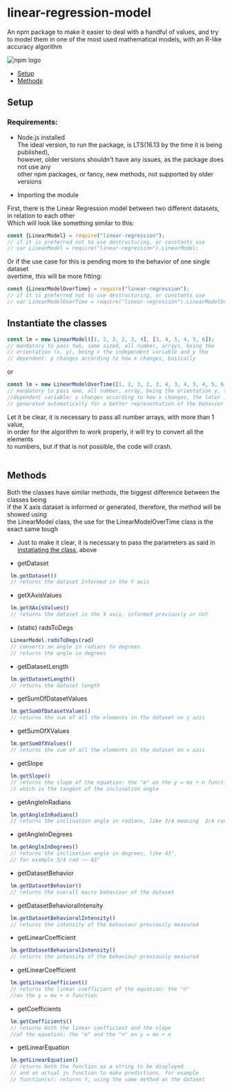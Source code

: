 # linear-regression-model
An npm package to make it easier to deal with a handful of values, and try to model them in one of the most used mathematical models, with an R-like accuracy algorithm

![npm logo](https://lh3.googleusercontent.com/proxy/kKCJwwtr5ORcrnPQUayou44sbiVesfc00NbLpdvwNwLUVzcvHQeQqg6JeaukkMeIqMAcJ8b94SuA1yRGu1icybno-vTK7ztKi3gZkmdL0z_0t69iMebOZPc)

- [Setup](#setup)
- [Methods](#methods)

## Setup 

### Requirements:
  - Node.js installed<br>
 The ideal version, to run the package, is LTS(16.13 by the time it is being published),<br> however,
 older versions shouldn't have any issues, as the package does not use any <br> other npm packages, or
 fancy, new methods, not supported by older versions
 
  - Importing the module<br>

First, there is the Linear Regression model between two different datasets, in relation to each other<br>
Which will look like something similar to this:
 ~~~ javascript
 const {LinearModel} = require("linear-regression");
 // if it is preferred not to use destructuring, or constants use
 // var LinearModel = require("linear-regression").LinearModel;
 ~~~
Or if the use case for this is pending more to the behavior of one single dataset<br>
overtime, this will be more fitting:
 ~~~ javascript
 const {LinearModelOverTime} = require("linear-regression");
 // if it is preferred not to use destructuring, or constants use
 // var LinearModelOverTime = require("linear-regression").LinearModelOverTime;
 ~~~ 
## Instantiate the classes
 ~~~ javascript
 const lm = new LinearModel([1, 2, 3, 2, 3, 4], [3, 4, 5, 4, 5, 6]);
 // mandatory to pass two, same sized, all number, arrays, being the 
 // orientation (x, y), being x the independent variable and y the 
 // dependent: y changes according to how x changes, basically
 ~~~ 
 or 
 ~~~ javascript
 const lm = new LinearModelOverTime([1, 2, 3, 2, 3, 4, 3, 4, 5, 4, 5, 6]);
 // mandatory to pass one, all number, array, being the orientation y, the 
 //dependent variable: y changes according to how x changes, the later is 
 // generated automatically for a better representation of the behavior overtime
 ~~~ 
 
 Let it be clear, it is necessary to pass all number arrays, with more than 1 value,<br>
 in order for the algorithm to work properly, it will try to convert all the elements<br>
 to numbers, but if that is not possible, the code will crash.
 <br>
 <br>
 

## Methods
Both the classes have similar methods, the biggest difference between the classes being<br>
if the X axis dataset is informed or generated, therefore, the method will be showed using <br>
the LinearModel class, the use for the LinearModelOverTime class is the exact same tough

- Just to make it clear, it is necessary to pass the parameters as said in [instatiating the class](#instantiate-the-classes), above

- getDataset
~~~ javascript
 lm.getDataset()
 // returns the dataset Informed in the Y axis
~~~ 

- getXAxisValues
~~~ javascript
 lm.getXAxisValues()
 // returns the dataset in the X axis, informed previously or not
~~~ 
- (static) radsToDegs
~~~ javascript
 LinearModel.radsToDegs(rad)
 // converts an angle in radians to degrees
 // returns the angle in degrees
~~~ 
- getDatasetLength
~~~ javascript
 lm.getDatasetLength()
 // returns the dataset length
~~~ 
- getSumOfDatasetValues
~~~ javascript
 lm.getSumOfDatasetValues()
 // returns the sum of all the elements in the dataset on y azis
~~~ 
- getSumOfXValues
~~~ javascript
 lm.getSumOfXValues()
 // returns the sum of all the elements in the dataset on x azis
~~~ 
- getSlope
~~~ javascript
 lm.getSlope()
 // returns the slope of the equation: the "m" on the y = mx + n function
 // which is the tangent of the inclination angle
~~~ 
- getAngleInRadians
~~~ javascript
 lm.getAngleInRadians()
 // returns the inclination angle in radians, like 3/4 meaning  3/4 rad
~~~ 
- getAngleInDegrees
~~~ javascript
 lm.getAngleInDegrees()
 // returns the inclination angle in degrees, like 43°, 
 // for example 3/4 rad ~~ 43°
~~~ 
- getDatasetBehavior
~~~ javascript
 lm.getDatasetBehavior()
 // returns the overall macro behaviour of the dataset
~~~ 
- getDatasetBehavioralIntensity
~~~ javascript
 lm.getDatasetBehavioralIntensity()
 // returns the intensity of the behaviour previously measured
~~~ 
- getLinearCoefficient
~~~ javascript
 lm.getDatasetBehavioralIntensity()
 // returns the intensity of the behaviour previously measured
~~~ 
- getLinearCoefficient
~~~ javascript
 lm.getLinearCoefficient()
 // returns the linear coefficient of the equation: the "n" 
 //on the y = mx + n function
~~~ 
- getCoefficients
~~~ javascript
 lm.getCoefficients()
 // returns both the linear coefficient and the slope 
 //of the equation: the "m" and the "n" on y = mx + n
~~~ 
- getLinearEquation
~~~ javascript
 lm.getLinearEquation()
 // returns both the function as a string to be displayed
 // and an actual js function to make predictions, for example
 // function(x): returns Y, using the same method as the dataset
~~~ 
